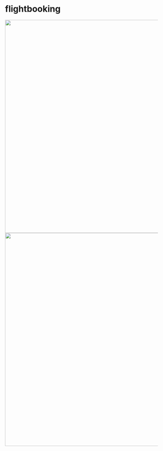 # flightbooking

<img src = "https://user-images.githubusercontent.com/53074799/174822530-173c7587-d74d-4006-ab0f-0ec30d0e36d0.jpg" width="1000" height="700">
<img src = "https://user-images.githubusercontent.com/53074799/174822538-0885e25a-7cbf-4b44-8358-23b984027db9.jpg" width="1000" height="700">
